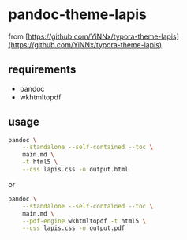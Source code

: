 # pandoc-theme-lapis

from [https://github.com/YiNNx/typora-theme-lapis](https://github.com/YiNNx/typora-theme-lapis)

## requirements

* pandoc
* wkhtmltopdf

## usage

```sh
pandoc \
    --standalone --self-contained --toc \
    main.md \
    -t html5 \
    --css lapis.css -o output.html
```

or

```sh
pandoc \
    --standalone --self-contained --toc \
    main.md \
    --pdf-engine wkhtmltopdf -t html5 \
    --css lapis.css -o output.pdf
```
